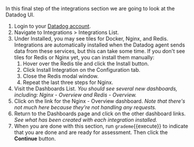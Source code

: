 In this final step of the integrations section we are going to look at the Datadog UI.

1. Login to your <a href="https://app.datadoghq.com" target="_datadog">Datadog account</a>.  
1. Navigate to Integrations > Integrations List.
1. Under Installed, you may see tiles for Docker, Nginx, and Redis. Integrations are automatically installed when the Datadog agent sends data from these services, but this can take some time. If you don't see tiles for Redis or Nginx yet, you can install them manually:
    1. Hover over the Redis tile and click the Install button.
    1. Click Install Integration on the Configuration tab.
    1. Close the Redis modal window.
    1. Repeat the last three steps for Nginx.
1. Visit the Dashboards List.
  *You should see several new dashboards, including: Nginx - Overview and Redis - Overview.*
1. Click on the link for the Nginx - Overview dashboard.
  *Note that there's not much here because they're not handling any requests.*
1. Return to the Dashboards page and click on the other dashboard links.
  *See what has been created with each integration installed.*
1. When you are done with this section, run `grademe`{{execute}} to indicate that you are done and are ready for assessment. Then click the **Continue** button.

